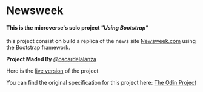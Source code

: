 # Newsweek
#### This is the microverse's solo project _"Using Bootstrap"_

this project consist on build a replica of the news site [Newsweek.com](https://www.newsweek.com/) using the Bootstrap framework.

**Project Maded By**
[@oscardelalanza](https://github.com/oscardelalanza)

Here is the [live version](https://raw.githack.com/oscardelalanza/newsweek/master/index.html) of the project

You can find the original specification for this project here: [The Odin Project](https://www.theodinproject.com/courses/html5-and-css3/lessons/using-bootstrap)
